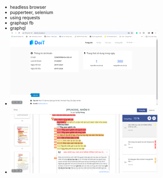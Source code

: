 - headless browser
- pupperteer, selenium
- using requests
- graphapi fb
- graphql
- ![image.png](../assets/image_1706624120551_0.png)
- ![image.png](../assets/image_1706624889329_0.png)
